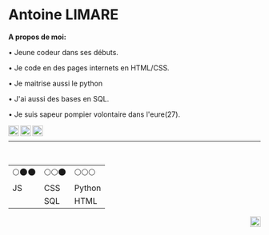 <h1>Antoine LIMARE</h1>
<p><strong>A propos de moi:</strong></p>
  <p>• Jeune codeur dans ses débuts.</p>
  <p>• Je code en des pages internets en HTML/CSS. </p>
  <p>• Je maitrise aussi le python</p>
  <p>• J'ai aussi des bases en SQL.</p>
  <p>• Je suis sapeur pompier volontaire dans l'eure(27).</p>

<img align="left" alt="HTML | Logo" width="21px" src="https://logodownload.org/wp-content/uploads/2016/10/html5-logo.png" />
<img align="left" alt="HTML | Logo" width="21px" src="https://logodownload.org/wp-content/uploads/2017/04/css-3-logo.png" />
<img align="left" alt="HTML | Logo" width="21px" src="https://upload.wikimedia.org/wikipedia/commons/thumb/c/c3/Python-logo-notext.svg/1869px-Python-logo-notext.svg.png" />
</br>
<hr>
</br><table>
  <tr><td>🌕🌑🌑</td>
      <td>🌕🌕🌑</td>
      <td>🌕🌕🌕</td></tr>
    
  <tr><td>JS</td>
      <td>CSS</td>
      <td>Python</td></tr>
  <tr><td></td>
      <td>SQL</td>
      <td>HTML</td></tr>
</table>




<a href="https://www.instagram.com/at_limare/">
  <img align="right" alt="Limare Antoine | instagram" width="21px" src="https://upload.wikimedia.org/wikipedia/commons/thumb/e/e7/Instagram_logo_2016.svg/1200px-Instagram_logo_2016.svg.png" />
</a>

